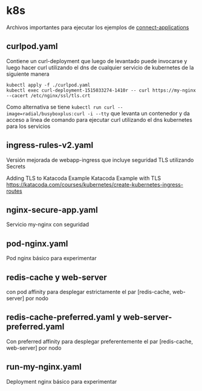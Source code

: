 # k8s
Archivos importantes para ejecutar los ejemplos de [connect-applications](https://kubernetes.io/docs/concepts/services-networking/connect-applications-service/)

## curlpod.yaml
Contiene un curl-deployment que luego de levantado puede invocarse y luego hacer curl utilizando el dns de cualquier servicio de kubernetes de la siguiente manera
```
kubectl apply -f ./curlpod.yaml
kubectl exec curl-deployment-1515033274-1410r -- curl https://my-nginx --cacert /etc/nginx/ssl/tls.crt
```
Como alternativa se tiene
`kubectl run curl --image=radial/busyboxplus:curl -i --tty`
que levanta un contenedor y da acceso a linea de comando para ejecutar curl utilizando el dns kubernetes para los servicios

## ingress-rules-v2.yaml
Versión mejorada de webapp-ingress que incluye seguridad TLS utilizando Secrets

Adding TLS to Katacoda Example
Katacoda Example with TLS
https://katacoda.com/courses/kubernetes/create-kubernetes-ingress-routes

## nginx-secure-app.yaml
Servicio my-nginx con seguridad

## pod-nginx.yaml
Pod nginx básico para experimentar

## redis-cache y web-server
con pod affinity para desplegar estrictamente el par [redis-cache, web-server] por nodo

## redis-cache-preferred.yaml y web-server-preferred.yaml
Con preferred affinity para desplegar preferentemente el par [redis-cache, web-server] por nodo

## run-my-nginx.yaml
Deployment nginx básico para experimentar
